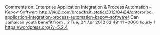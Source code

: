 Comments on: Enterprise Application Integration & Process Automation – Kapow Software http://j4u2.com/breadfruit-static/2012/04/24/enterprise-application-integration-process-automation-kapow-software/ Can Jamaican youth benefit from ...? Tue, 24 Apr 2012 02:48:41 +0000  hourly   1  https://wordpress.org/?v=5.2.4